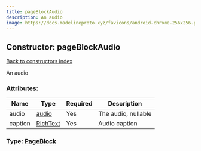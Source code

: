 ```yaml
---
title: pageBlockAudio
description: An audio
image: https://docs.madelineproto.xyz/favicons/android-chrome-256x256.png
---
```

## Constructor: pageBlockAudio  
[Back to constructors index](index.md)



An audio

### Attributes:

| Name     |    Type       | Required | Description |
|----------|---------------|----------|-------------|
|audio|[audio](../constructors/audio.md) | Yes|The audio, nullable|
|caption|[RichText](../types/RichText.md) | Yes|Audio caption|



### Type: [PageBlock](../types/PageBlock.md)


